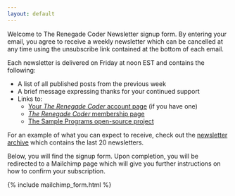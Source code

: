 ```yaml
---
layout: default
---
```


Welcome to The Renegade Coder Newsletter signup form. By entering your
email, you agree to receive a weekly newsletter which can be cancelled
at any time using the unsubscribe link contained at the bottom of each 
email. 

Each newsletter is delivered on Friday at noon EST and contains the
following:

- A list of all published posts from the previous week
- A brief message expressing thanks for your continued support
- Links to:
  - [Your *The Renegade Coder* account page][1] (if you have one)
  - [*The Renegade Coder* membership page][2]
  - [The Sample Programs open-source project][3]
  
For an example of what you can expect to receive, check out the
[newsletter archive][4] which contains the last 20 newsletters.
  
Below, you will find the signup form. Upon completion, you will be
redirected to a Mailchimp page which will give you further
instructions on how to confirm your subscription. 

{% include mailchimp_form.html %}

[1]: https://therenegadecoder.com/members/account/
[2]: https://therenegadecoder.com/members/
[3]: https://github.com/TheRenegadeCoder/sample-programs
[4]: https://us15.campaign-archive.com/home/?u=6fde3af5860ad15cc7b814423&id=f54f913dfb
